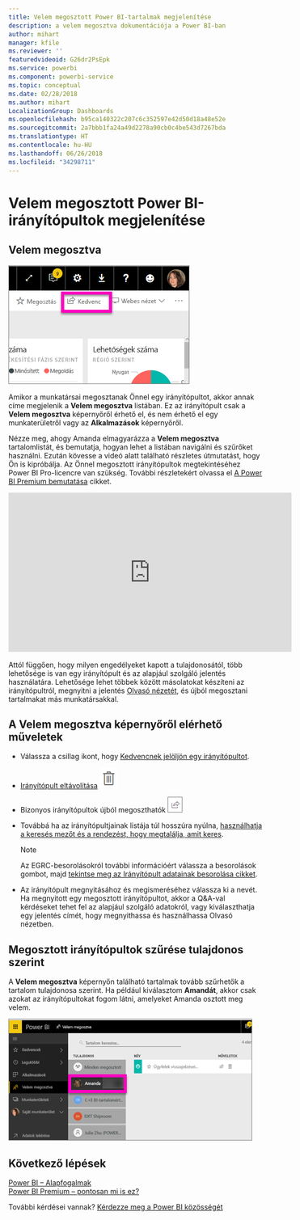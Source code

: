 ```yaml
---
title: Velem megosztott Power BI-tartalmak megjelenítése
description: a velem megosztva dokumentációja a Power BI-ban
author: mihart
manager: kfile
ms.reviewer: ''
featuredvideoid: G26dr2PsEpk
ms.service: powerbi
ms.component: powerbi-service
ms.topic: conceptual
ms.date: 02/28/2018
ms.author: mihart
LocalizationGroup: Dashboards
ms.openlocfilehash: b95ca140322c207c6c352597e42d50d18a48e52e
ms.sourcegitcommit: 2a7bbb1fa24a49d2278a90cb0c4be543d7267bda
ms.translationtype: HT
ms.contentlocale: hu-HU
ms.lasthandoff: 06/26/2018
ms.locfileid: "34298711"
---
```

# <a name="display-the-power-bi-dashboards-that-have-been-shared-with-me"></a>Velem megosztott Power BI-irányítópultok megjelenítése
## <a name="shared-with-me"></a>Velem megosztva
![Megosztás ikon](media/service-shared-with-me/power-bi-share-dash.png)

Amikor a munkatársai megosztanak Önnel egy irányítópultot, akkor annak címe megjelenik a **Velem megosztva** listában. Ez az irányítópult csak a **Velem megosztva** képernyőről érhető el, és nem érhető el egy munkaterületről vagy az **Alkalmazások** képernyőről.

Nézze meg, ahogy Amanda elmagyarázza a **Velem megosztva** tartalomlistát, és bemutatja, hogyan lehet a listában navigálni és szűrőket használni. Ezután kövesse a videó alatt található részletes útmutatást, hogy Ön is kipróbálja. Az Önnel megosztott irányítópultok megtekintéséhez Power BI Pro-licencre van szükség. További részletekért olvassa el [A Power BI Premium bemutatása](service-premium.md) cikket.

<iframe width="560" height="315" src="https://www.youtube.com/embed/G26dr2PsEpk" frameborder="0" allowfullscreen></iframe>

Attól függően, hogy milyen engedélyeket kapott a tulajdonosától, több lehetősége is van egy irányítópult és az alapjául szolgáló jelentés használatára. Lehetősége lehet többek között másolatokat készíteni az irányítópultról, megnyitni a jelentés [Olvasó nézetét](service-reading-view-and-editing-view.md), és újból megosztani tartalmakat más munkatársakkal.

## <a name="actions-available-from-the-shared-with-me-screen"></a>A **Velem megosztva** képernyőről elérhető műveletek
* Válassza a csillag ikont, hogy [Kedvencnek jelöljön egy irányítópultot](service-dashboard-favorite.md).
* [Irányítópult eltávolítása](service-delete.md)  ![kuka ikon](media/service-shared-with-me/power-bi-delete-icon.png)
* Bizonyos irányítópultok újból megoszthatók  ![megosztás ikon](media/service-shared-with-me/power-bi-share-icon-new.png)
* Továbbá ha az irányítópultjainak listája túl hosszúra nyúlna, [használhatja a keresés mezőt és a rendezést, hogy megtalálja, amit keres](service-navigation-search-filter-sort.md).
  
  > [!NOTE]
  > Az EGRC-besorolásokról további információért válassza a besorolások gombot, majd [tekintse meg az Irányítópult adatainak besorolása cikket](service-data-classification.md).
  > 
  > 
* Az irányítópult megnyitásához és megismeréséhez válassza ki a nevét. Ha megnyitott egy megosztott irányítópultot, akkor a Q&A-val kérdéseket tehet fel az alapjául szolgáló adatokról, vagy kiválaszthatja egy jelentés címét, hogy megnyithassa és használhassa Olvasó nézetben.

## <a name="filter-shared-dashboards-by-owner"></a>Megosztott irányítópultok szűrése tulajdonos szerint
A **Velem megosztva** képernyőn található tartalmak tovább szűrhetők a tartalom tulajdonosa szerint. Ha például kiválasztom **Amandát**, akkor csak azokat az irányítópultokat fogom látni, amelyeket Amanda osztott meg velem.

![irányítópult tulajdonos szerint szűrve](media/service-shared-with-me/power-bi-owner.png)

## <a name="next-steps"></a>Következő lépések
[Power BI – Alapfogalmak](service-basic-concepts.md)  
[Power BI Premium – pontosan mi is ez?](service-premium.md)  

További kérdései vannak? [Kérdezze meg a Power BI közösségét](http://community.powerbi.com/)

